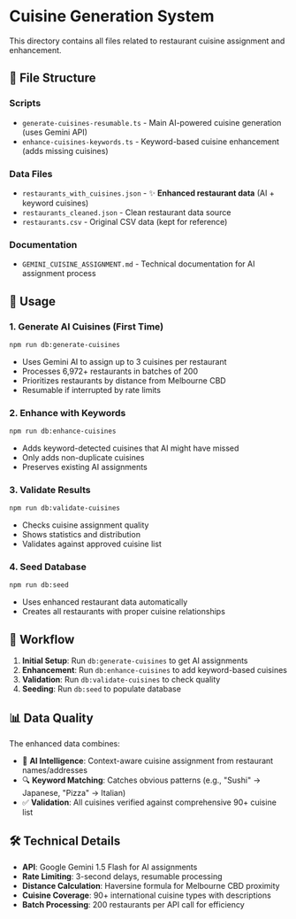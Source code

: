 # Cuisine Generation System

This directory contains all files related to restaurant cuisine assignment and enhancement.

## 📁 **File Structure**

### **Scripts**

- `generate-cuisines-resumable.ts` - Main AI-powered cuisine generation (uses Gemini API)
- `enhance-cuisines-keywords.ts` - Keyword-based cuisine enhancement (adds missing cuisines)

### **Data Files**

- `restaurants_with_cuisines.json` - ✨ **Enhanced restaurant data** (AI + keyword cuisines)
- `restaurants_cleaned.json` - Clean restaurant data source
- `restaurants.csv` - Original CSV data (kept for reference)

### **Documentation**

- `GEMINI_CUISINE_ASSIGNMENT.md` - Technical documentation for AI assignment process

## 🚀 **Usage**

### **1. Generate AI Cuisines (First Time)**

```bash
npm run db:generate-cuisines
```

- Uses Gemini AI to assign up to 3 cuisines per restaurant
- Processes 6,972+ restaurants in batches of 200
- Prioritizes restaurants by distance from Melbourne CBD
- Resumable if interrupted by rate limits

### **2. Enhance with Keywords**

```bash
npm run db:enhance-cuisines
```

- Adds keyword-detected cuisines that AI might have missed
- Only adds non-duplicate cuisines
- Preserves existing AI assignments

### **3. Validate Results**

```bash
npm run db:validate-cuisines
```

- Checks cuisine assignment quality
- Shows statistics and distribution
- Validates against approved cuisine list

### **4. Seed Database**

```bash
npm run db:seed
```

- Uses enhanced restaurant data automatically
- Creates all restaurants with proper cuisine relationships

## 🔄 **Workflow**

1. **Initial Setup**: Run `db:generate-cuisines` to get AI assignments
2. **Enhancement**: Run `db:enhance-cuisines` to add keyword-based cuisines
3. **Validation**: Run `db:validate-cuisines` to check quality
4. **Seeding**: Run `db:seed` to populate database

## 📊 **Data Quality**

The enhanced data combines:

- 🤖 **AI Intelligence**: Context-aware cuisine assignment from restaurant names/addresses
- 🔍 **Keyword Matching**: Catches obvious patterns (e.g., "Sushi" → Japanese, "Pizza" → Italian)
- ✅ **Validation**: All cuisines verified against comprehensive 90+ cuisine list

## 🛠 **Technical Details**

- **API**: Google Gemini 1.5 Flash for AI assignments
- **Rate Limiting**: 3-second delays, resumable processing
- **Distance Calculation**: Haversine formula for Melbourne CBD proximity
- **Cuisine Coverage**: 90+ international cuisine types with descriptions
- **Batch Processing**: 200 restaurants per API call for efficiency
